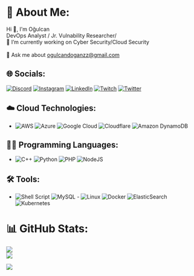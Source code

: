 # 💫 About Me:
Hi 👋, I'm Oğulcan  <br>DevOps Analyst / Jr. Vulnability Researcher/ <br>🔭 I’m currently working on Cyber Security/Cloud Security<br><br>💬 Ask me about ogulcandoganzz@gmail.com


## 🌐 Socials:
[![Discord](https://img.shields.io/badge/Discord-%237289DA.svg?logo=discord&logoColor=white)](https://discord.gg/happyorsadd) [![Instagram](https://img.shields.io/badge/Instagram-%23E4405F.svg?logo=Instagram&logoColor=white)](https://instagram.com/ogulcandogan._) [![LinkedIn](https://img.shields.io/badge/LinkedIn-%230077B5.svg?logo=linkedin&logoColor=white)](https://linkedin.com/in/o%C4%9Fulcan-do%C4%9Fan-a8b18420b/) [![Twitch](https://img.shields.io/badge/Twitch-%239146FF.svg?logo=Twitch&logoColor=white)](https://twitch.tv/Happyorsadd) [![Twitter](https://img.shields.io/badge/Twitter-%231DA1F2.svg?logo=Twitter&logoColor=white)](https://x.com/@Happyorsadd0?=09) 

## ☁️ Cloud Technologies:
- ![AWS](https://img.shields.io/badge/AWS-%23FF9900.svg?style=for-the-badge&logo=amazon-aws&logoColor=white) ![Azure](https://img.shields.io/badge/azure-%230072C6.svg?style=for-the-badge&logo=azure-devops&logoColor=white) ![Google Cloud](https://img.shields.io/badge/Google%20Cloud-%234285F4.svg?style=for-the-badge&logo=google-cloud&logoColor=white) ![Cloudflare](https://img.shields.io/badge/Cloudflare-F38020?style=for-the-badge&logo=Cloudflare&logoColor=white) ![Amazon DynamoDB](https://img.shields.io/badge/Amazon%20DynamoDB-4053D6?style=for-the-badge&logo=Amazon%20DynamoDB&logoColor=white)

## 👩‍💻 Programming Languages:
- ![C++](https://img.shields.io/badge/c++-%2300599C.svg?style=for-the-badge&logo=c%2B%2B&logoColor=white) ![Python](https://img.shields.io/badge/python-3670A0?style=for-the-badge&logo=python&logoColor=ffdd54) ![PHP](https://img.shields.io/badge/php-%777BB4.svg?style=for-the-badge&logo=php&logoColor=white) ![NodeJS](https://img.shields.io/badge/node.js-6DA55F?style=for-the-badge&logo=node.js&logoColor=white)

## 🛠️ Tools:
- ![Shell Script](https://img.shields.io/badge/shell_script-%23121011.svg?style=for-the-badge&logo=gnu-bash&logoColor=white) ![MySQL](https://img.shields.io/badge/mysql-%2300f.svg?style=for-the-badge&logo=mysql&logoColor=white) - ![Linux](https://img.shields.io/badge/Linux-FCC624?style=for-the-badge&logo=linux&logoColor=black) ![Docker](https://img.shields.io/badge/docker-%230db7ed.svg?style=for-the-badge&logo=docker&logoColor=white) ![ElasticSearch](https://img.shields.io/badge/-ElasticSearch-005571?style=for-the-badge&logo=elasticsearch) ![Kubernetes](https://img.shields.io/badge/kubernetes-%23326ce5.svg?style=for-the-badge&logo=kubernetes&logoColor=white)

# 📊 GitHub Stats:
![](https://github-readme-stats.vercel.app/api?username=happyorrsadd&theme=swift&hide_border=false&include_all_commits=true&count_private=false)<br/>
![](https://github-readme-streak-stats.herokuapp.com/?user=happyorrsadd&theme=swift&hide_border=false)<br/>

[![](https://visitcount.itsvg.in/api?id=happyorrsadd&icon=0&color=0)](https://visitcount.itsvg.in)
